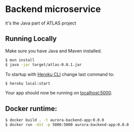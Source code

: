 # Backend microservice

it's the Java part of ATLAS project

## Running Locally

Make sure you have Java and Maven installed.

```sh
$ mvn install
$ java -jar target/atlas-0.0.1.jar
```

To startup with [Heroku CLI](https://cli.heroku.com/) change last command to: 
```sh
$ heroku local:start
```

Your app should now be running on [localhost:5000](http://localhost:5000/).

## Docker runtime: 
```sh 
$ docker build . -t aurora-backend-app:0.0.0
$ docker run -dit -p 5000:5000 aurora-backend-app:0.0.0
```